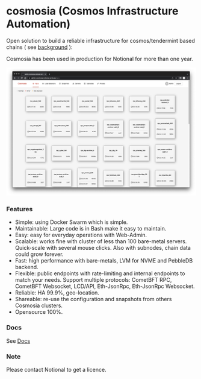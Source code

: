 # cosmosia (Cosmos Infrastructure Automation)

Open solution to build a reliable infrastructure for cosmos/tendermint based chains ( see [background](https://github.com/cosmos/chain-registry/issues/214) ):

Cosmosia has been used in production for Notional for more than one year.

![web-admin.png](./docs/web-admin.png)


### Features
- Simple: using Docker Swarm which is simple. 
- Maintainable: Large code is in Bash make it easy to maintain.
- Easy: easy for everyday operations with Web-Admin.
- Scalable: works fine with cluster of less than 100 bare-metal servers. Quick-scale with several mouse clicks. Also with subnodes, chain data could grow forever.
- Fast: high performance with bare-metals, LVM for NVME and PebbleDB backend.
- Flexible: public endpoints with rate-limiting and internal endpoints to match your needs. Support multiple protocols: CometBFT RPC, CometBFT Websocket, LCD/API, Eth-JsonRpc, Eth-JsonRpc Websocket.
- Reliable: HA 99.9%, geo-location.
- Shareable: re-use the configuration and snapshots from others Cosmosia clusters.
- Opensource 100%.

### Docs
See [Docs](https://notional-labs.github.io/cosmosia/#/)


### Note
Please contact Notional to get a licence.
